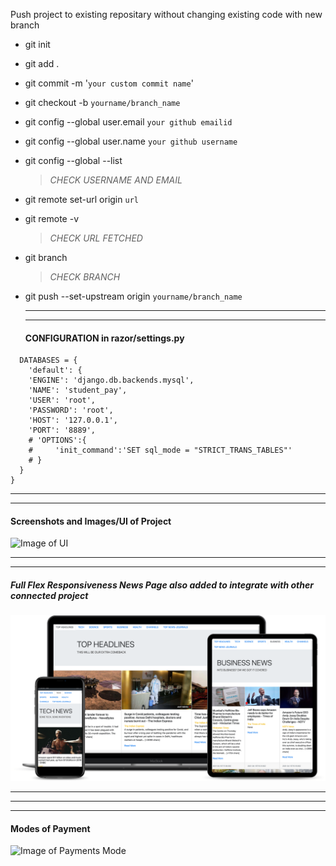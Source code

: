 Push project to existing repositary without changing existing code with new branch

- git init

- git add .

- git commit -m '`your custom commit name`'

- git checkout -b `yourname/branch_name`

- git config --global user.email `your github emailid`

- git config --global user.name `your github username`

- git config --global --list
  > _CHECK USERNAME AND EMAIL_

- git remote set-url origin `url`

- git remote -v
  > _CHECK URL FETCHED_

- git branch
  > _CHECK BRANCH_

- git push --set-upstream origin `yourname/branch_name`
  
  
  
  -----
  -----
  
  #### CONFIGURATION in  razor/settings.py 
```
  DATABASES = {
    'default': {
    'ENGINE': 'django.db.backends.mysql',
    'NAME': 'student_pay',                   
    'USER': 'root',
    'PASSWORD': 'root',
    'HOST': '127.0.0.1',                    
    'PORT': '8889',
    # 'OPTIONS':{
    #     'init_command':'SET sql_mode = "STRICT_TRANS_TABLES"'
    # }               
  }
}
```


-----
-----
#### Screenshots and Images/UI of Project

![Image of UI](static/assets/images/dash.png)

----
----
##### Full Flex Responsiveness News Page also added to integrate with other connected project

![Image of UI](static/assets/images/all-devices.png)


----
----
----

#### Modes of Payment

![Image of Payments Mode](static/assets/images/left-image.png)


